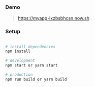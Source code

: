 ### Demo
> https://myapp-ixzbsbhcsn.now.sh 

### Setup

``` bash

# install dependencies
npm install

# development
npm start or yarn start

# production
npm run build or yarn build

```
